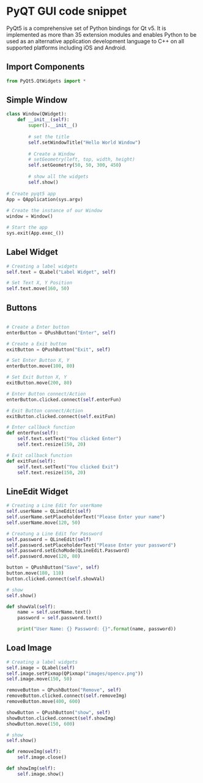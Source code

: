 # PyQT GUI code snippet
PyQt5 is a comprehensive set of Python bindings for Qt v5. It is implemented as more than 35 extension modules and enables Python to be used as an alternative application development language to C++ on all supported platforms including iOS and Android.

## Import Components
```python
from PyQt5.QtWidgets import *

```

## Simple Window
```python
class Window(QWidget): 
    def __init__(self): 
        super().__init__() 
  
        # set the title 
        self.setWindowTitle("Hello World Window") 
  
        # Create a Window
        # setGeometry(left, top, width, height) 
        self.setGeometry(50, 50, 300, 450) 
  
        # show all the widgets 
        self.show()
          
# Create pyqt5 app 
App = QApplication(sys.argv) 
  
# Create the instance of our Window 
window = Window() 

# Start the app 
sys.exit(App.exec_()) 
```
 
## Label Widget
```python
# Creating a label widgets
self.text = QLabel("Label Widget", self)

# Set Text X, Y Position
self.text.move(160, 50)
```

## Buttons
```python

# Create a Enter button
enterButton = QPushButton("Enter", self)

# Create a Exit button
exitButton = QPushButton("Exit", self)

# Set Enter Button X, Y
enterButton.move(100, 80)

# Set Exit Button X, Y
exitButton.move(200, 80)

# Enter Button connect/Action
enterButton.clicked.connect(self.enterFun)

# Exit Button connect/Action
exitButton.clicked.connect(self.exitFun)

# Enter callback function
def enterFun(self):
    self.text.setText("You clicked Enter")
    self.text.resize(150, 20)

# Exit callback function
def exitFun(self):
    self.text.setText("You clicked Exit")
    self.text.resize(150, 20)

```

## LineEdit Widget
```python
# Creating a Line Edit for userName
self.userName = QLineEdit(self)
self.userName.setPlaceholderText("Please Enter your name")
self.userName.move(120, 50)

# Creatung a Line Edit for Password
self.password = QLineEdit(self)
self.password.setPlaceholderText("Please Enter your password")
self.password.setEchoMode(QLineEdit.Password)
self.password.move(120, 80)

button = QPushButton("Save", self)
button.move(180, 110)
button.clicked.connect(self.showVal)

# show
self.show()

def showVal(self):
    name = self.userName.text()
    password = self.password.text()

    print("User Name: {} Password: {}".format(name, password))
```

## Load Image
```python
# Creating a label widgets
self.image = QLabel(self)
self.image.setPixmap(QPixmap("images/opencv.png"))
self.image.move(150, 50)

removeButton = QPushButton("Remove", self)
removeButton.clicked.connect(self.removeImg)
removeButton.move(400, 600)

showButton = QPushButton("show", self)
showButton.clicked.connect(self.showImg)
showButton.move(150, 600)

# show
self.show()

def removeImg(self):
    self.image.close()

def showImg(self):
    self.image.show()
```

